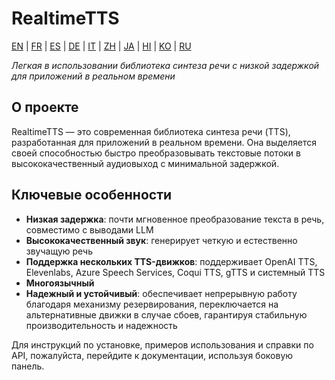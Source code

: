 # RealtimeTTS

[EN](../en/index.md) | [FR](../fr/index.md) | [ES](../es/index.md) | [DE](../de/index.md) | [IT](../it/index.md) | [ZH](../zh/index.md) | [JA](../ja/index.md) | [HI](../hi/index.md) | [KO](../ko/index.md) | [RU](../ru/index.md)

*Легкая в использовании библиотека синтеза речи с низкой задержкой для приложений в реальном времени*

## О проекте

RealtimeTTS — это современная библиотека синтеза речи (TTS), разработанная для приложений в реальном времени. Она выделяется своей способностью быстро преобразовывать текстовые потоки в высококачественный аудиовыход с минимальной задержкой.

## Ключевые особенности

- **Низкая задержка**: почти мгновенное преобразование текста в речь, совместимо с выводами LLM
- **Высококачественный звук**: генерирует четкую и естественно звучащую речь
- **Поддержка нескольких TTS-движков**: поддерживает OpenAI TTS, Elevenlabs, Azure Speech Services, Coqui TTS, gTTS и системный TTS
- **Многоязычный**
- **Надежный и устойчивый**: обеспечивает непрерывную работу благодаря механизму резервирования, переключается на альтернативные движки в случае сбоев, гарантируя стабильную производительность и надежность

Для инструкций по установке, примеров использования и справки по API, пожалуйста, перейдите к документации, используя боковую панель.

